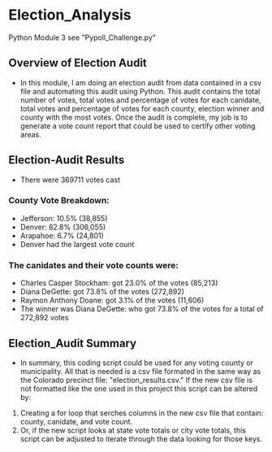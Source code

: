 # Election_Analysis
Python Module 3 see "Pypoll_Challenge.py"
## Overview of Election Audit
-	In this module, I am doing an election audit from data contained in a csv
	file and automating this audit using Python. This audit contains the total
	number of votes, total votes and percentage of votes for each canidate, 
	total votes and percentage of votes for each county, election winner and
	county with the most votes. Once the audit is complete, my job is to 
	generate a vote count report that could be used to certify other voting 
	areas.
	
## Election-Audit Results
-	There were 369711 votes cast
### County Vote Breakdown:
-	Jefferson: 10.5% (38,855)
-	Denver: 82.8% (306,055)
-	Arapahoe: 6.7% (24,801)
-	Denver had the largest vote count
### The canidates and their vote counts were:
-	Charles Casper Stockham: got 23.0% of the votes (85,213)
-	Diana DeGette: got 73.8% of the votes (272,892)
-	Raymon Anthony Doane: got 3.1% of the votes (11,606)
-	The winner was Diana DeGette:  who got 73.8% of the votes for a total of 
	272,892 votes

## Election_Audit Summary
-	In summary, this coding script could be used for any voting county or 
	municipality. All that is needed is a csv file formated in the same way
	as the Colorado precinct file: "election_results.csv." If the new csv file
	is not formatted like the one used in this project this script can be
	altered by:
1) Creating a for loop that serches columns in the new csv file that contain: 
   county, canidate, and vote count.
2) Or, if the new script looks at state vote totals or city vote totals, this
   script can be adjusted to iterate through the data looking for those keys.
